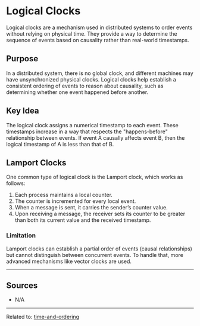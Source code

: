 # Logical Clocks

Logical clocks are a mechanism used in distributed systems to order events without relying on physical time. They provide a way to determine the sequence of events based on causality rather than real-world timestamps.

## Purpose

In a distributed system, there is no global clock, and different machines may have unsynchronized physical clocks. Logical clocks help establish a consistent ordering of events to reason about causality, such as determining whether one event happened before another.

## Key Idea

The logical clock assigns a numerical timestamp to each event. These timestamps increase in a way that respects the "happens-before" relationship between events. If event A causally affects event B, then the logical timestamp of A is less than that of B.

## Lamport Clocks

One common type of logical clock is the Lamport clock, which works as follows:

1. Each process maintains a local counter.
2. The counter is incremented for every local event.
3. When a message is sent, it carries the sender’s counter value.
4. Upon receiving a message, the receiver sets its counter to be greater than both its current value and the received timestamp.

### Limitation

Lamport clocks can establish a partial order of events (causal relationships) but cannot distinguish between concurrent events. To handle that, more advanced mechanisms like vector clocks are used.


<hr>

## Sources
- N/A

<hr>

Related to: [time-and-ordering](time-and-ordering.md)